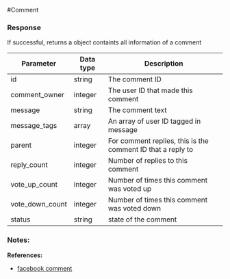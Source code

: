 #Comment

### Response
If successful, returns a object containts all information of a comment

| Parameter | Data type | Description |
| --------- | --------- | --------- |
id | string | The comment ID
comment_owner | integer | The user ID that made this comment
message | string | The comment text
message_tags | array | An array of user ID tagged in message
parent | integer | For comment replies, this is the comment ID that a reply to
reply_count | integer | Number of replies to this comment
vote_up_count | integer | Number of times this comment was voted up
vote_down_count | integer | Number of times this comment was voted down
status | string | state of the comment

### Notes:
**References:**

- [facebook comment](https://developers.facebook.com/docs/graph-api/reference/v3.1/comment)